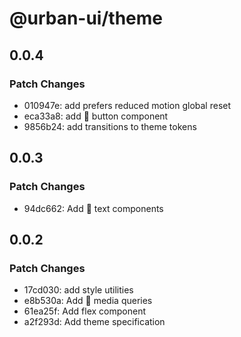 # @urban-ui/theme

## 0.0.4

### Patch Changes

- 010947e: add prefers reduced motion global reset
- eca33a8: add :rocket: button component
- 9856b24: add transitions to theme tokens

## 0.0.3

### Patch Changes

- 94dc662: Add :rocket: text components

## 0.0.2

### Patch Changes

- 17cd030: add style utilities
- e8b530a: Add :rocket: media queries
- 61ea25f: Add flex component
- a2f293d: Add theme specification
